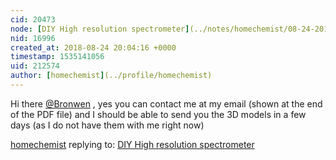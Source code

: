 ```yaml
---
cid: 20473
node: [DIY High resolution spectrometer](../notes/homechemist/08-24-2018/diy-high-resolution-spectrometer)
nid: 16996
created_at: 2018-08-24 20:04:16 +0000
timestamp: 1535141056
uid: 212574
author: [homechemist](../profile/homechemist)
---
```


Hi there [@Bronwen](/profile/Bronwen) , yes you can contact me at my email (shown at the end of the PDF file) and I should be able to send you the 3D models in a few days (as I do not have them with me right now)

[homechemist](../profile/homechemist) replying to: [DIY High resolution spectrometer](../notes/homechemist/08-24-2018/diy-high-resolution-spectrometer)

